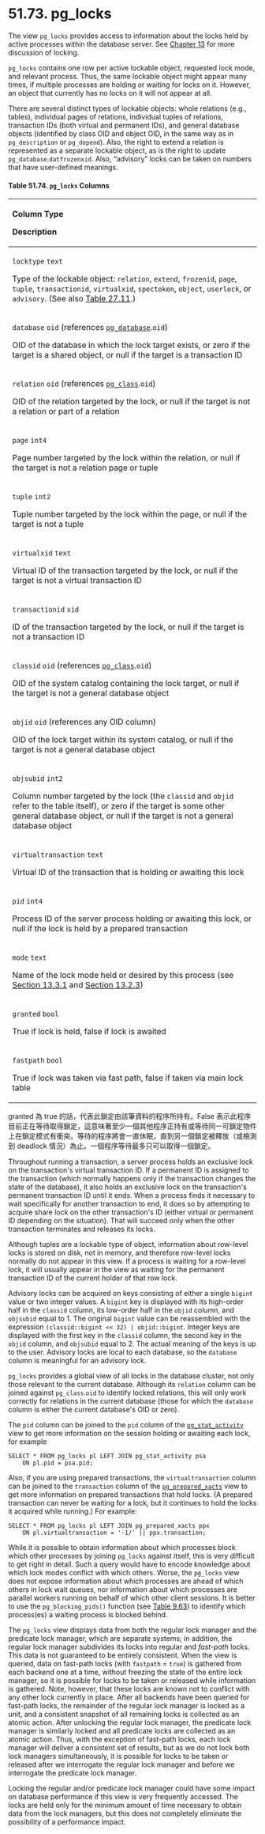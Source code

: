 # 51.73. pg\_locks

The view `pg_locks` provides access to information about the locks held by active processes within the database server. See [Chapter 13](https://www.postgresql.org/docs/13/mvcc.html) for more discussion of locking.

`pg_locks` contains one row per active lockable object, requested lock mode, and relevant process. Thus, the same lockable object might appear many times, if multiple processes are holding or waiting for locks on it. However, an object that currently has no locks on it will not appear at all.

There are several distinct types of lockable objects: whole relations \(e.g., tables\), individual pages of relations, individual tuples of relations, transaction IDs \(both virtual and permanent IDs\), and general database objects \(identified by class OID and object OID, in the same way as in `pg_description` or `pg_depend`\). Also, the right to extend a relation is represented as a separate lockable object, as is the right to update `pg_database`.`datfrozenxid`. Also, “advisory” locks can be taken on numbers that have user-defined meanings.

#### **Table 51.74. `pg_locks` Columns**

<table>
  <thead>
    <tr>
      <th style="text-align:left">
        <p>Column Type</p>
        <p>Description</p>
      </th>
    </tr>
  </thead>
  <tbody>
    <tr>
      <td style="text-align:left">
        <p><code>locktype</code>  <code>text</code>
        </p>
        <p>Type of the lockable object: <code>relation</code>, <code>extend</code>, <code>frozenid</code>, <code>page</code>, <code>tuple</code>, <code>transactionid</code>, <code>virtualxid</code>, <code>spectoken</code>, <code>object</code>, <code>userlock</code>,
          or <code>advisory</code>. (See also <a href="https://www.postgresql.org/docs/13/monitoring-stats.html#WAIT-EVENT-LOCK-TABLE">Table 27.11</a>.)</p>
      </td>
    </tr>
    <tr>
      <td style="text-align:left">
        <p><code>database</code>  <code>oid</code> (references <a href="https://www.postgresql.org/docs/13/catalog-pg-database.html"><code>pg_database</code></a>.<code>oid</code>)</p>
        <p>OID of the database in which the lock target exists, or zero if the target
          is a shared object, or null if the target is a transaction ID</p>
      </td>
    </tr>
    <tr>
      <td style="text-align:left">
        <p><code>relation</code>  <code>oid</code> (references <a href="https://www.postgresql.org/docs/13/catalog-pg-class.html"><code>pg_class</code></a>.<code>oid</code>)</p>
        <p>OID of the relation targeted by the lock, or null if the target is not
          a relation or part of a relation</p>
      </td>
    </tr>
    <tr>
      <td style="text-align:left">
        <p><code>page</code>  <code>int4</code>
        </p>
        <p>Page number targeted by the lock within the relation, or null if the target
          is not a relation page or tuple</p>
      </td>
    </tr>
    <tr>
      <td style="text-align:left">
        <p><code>tuple</code>  <code>int2</code>
        </p>
        <p>Tuple number targeted by the lock within the page, or null if the target
          is not a tuple</p>
      </td>
    </tr>
    <tr>
      <td style="text-align:left">
        <p><code>virtualxid</code>  <code>text</code>
        </p>
        <p>Virtual ID of the transaction targeted by the lock, or null if the target
          is not a virtual transaction ID</p>
      </td>
    </tr>
    <tr>
      <td style="text-align:left">
        <p><code>transactionid</code>  <code>xid</code>
        </p>
        <p>ID of the transaction targeted by the lock, or null if the target is not
          a transaction ID</p>
      </td>
    </tr>
    <tr>
      <td style="text-align:left">
        <p><code>classid</code>  <code>oid</code> (references <a href="https://www.postgresql.org/docs/13/catalog-pg-class.html"><code>pg_class</code></a>.<code>oid</code>)</p>
        <p>OID of the system catalog containing the lock target, or null if the target
          is not a general database object</p>
      </td>
    </tr>
    <tr>
      <td style="text-align:left">
        <p><code>objid</code>  <code>oid</code> (references any OID column)</p>
        <p>OID of the lock target within its system catalog, or null if the target
          is not a general database object</p>
      </td>
    </tr>
    <tr>
      <td style="text-align:left">
        <p><code>objsubid</code>  <code>int2</code>
        </p>
        <p>Column number targeted by the lock (the <code>classid</code> and <code>objid</code> refer
          to the table itself), or zero if the target is some other general database
          object, or null if the target is not a general database object</p>
      </td>
    </tr>
    <tr>
      <td style="text-align:left">
        <p><code>virtualtransaction</code>  <code>text</code>
        </p>
        <p>Virtual ID of the transaction that is holding or awaiting this lock</p>
      </td>
    </tr>
    <tr>
      <td style="text-align:left">
        <p><code>pid</code>  <code>int4</code>
        </p>
        <p>Process ID of the server process holding or awaiting this lock, or null
          if the lock is held by a prepared transaction</p>
      </td>
    </tr>
    <tr>
      <td style="text-align:left">
        <p><code>mode</code>  <code>text</code>
        </p>
        <p>Name of the lock mode held or desired by this process (see <a href="https://www.postgresql.org/docs/13/explicit-locking.html#LOCKING-TABLES">Section 13.3.1</a> and
          <a
          href="https://www.postgresql.org/docs/13/transaction-iso.html#XACT-SERIALIZABLE">Section 13.2.3</a>)</p>
      </td>
    </tr>
    <tr>
      <td style="text-align:left">
        <p><code>granted</code>  <code>bool</code>
        </p>
        <p>True if lock is held, false if lock is awaited</p>
      </td>
    </tr>
    <tr>
      <td style="text-align:left">
        <p><code>fastpath</code>  <code>bool</code>
        </p>
        <p>True if lock was taken via fast path, false if taken via main lock table</p>
      </td>
    </tr>
  </tbody>
</table>

granted 為 true 的話，代表此鎖定由該筆資料的程序所持有。False 表示此程序目前正在等待取得鎖定，這意味著至少一個其他程序正持有或等待同一可鎖定物件上在鎖定模式有衝突。等待的程序將會一直休眠，直到另一個鎖定被釋放（或檢測到 deadlock 情況）為止。一個程序等待最多只可以取得一個鎖定。

Throughout running a transaction, a server process holds an exclusive lock on the transaction's virtual transaction ID. If a permanent ID is assigned to the transaction \(which normally happens only if the transaction changes the state of the database\), it also holds an exclusive lock on the transaction's permanent transaction ID until it ends. When a process finds it necessary to wait specifically for another transaction to end, it does so by attempting to acquire share lock on the other transaction's ID \(either virtual or permanent ID depending on the situation\). That will succeed only when the other transaction terminates and releases its locks.

Although tuples are a lockable type of object, information about row-level locks is stored on disk, not in memory, and therefore row-level locks normally do not appear in this view. If a process is waiting for a row-level lock, it will usually appear in the view as waiting for the permanent transaction ID of the current holder of that row lock.

Advisory locks can be acquired on keys consisting of either a single `bigint` value or two integer values. A `bigint` key is displayed with its high-order half in the `classid` column, its low-order half in the `objid` column, and `objsubid` equal to 1. The original `bigint` value can be reassembled with the expression `(classid::bigint << 32) | objid::bigint`. Integer keys are displayed with the first key in the `classid` column, the second key in the `objid` column, and `objsubid` equal to 2. The actual meaning of the keys is up to the user. Advisory locks are local to each database, so the `database` column is meaningful for an advisory lock.

`pg_locks` provides a global view of all locks in the database cluster, not only those relevant to the current database. Although its `relation` column can be joined against `pg_class`.`oid` to identify locked relations, this will only work correctly for relations in the current database \(those for which the `database` column is either the current database's OID or zero\).

The `pid` column can be joined to the `pid` column of the [`pg_stat_activity`](https://www.postgresql.org/docs/13/monitoring-stats.html#MONITORING-PG-STAT-ACTIVITY-VIEW) view to get more information on the session holding or awaiting each lock, for example

```text
SELECT * FROM pg_locks pl LEFT JOIN pg_stat_activity psa
    ON pl.pid = psa.pid;
```

Also, if you are using prepared transactions, the `virtualtransaction` column can be joined to the `transaction` column of the [`pg_prepared_xacts`](https://www.postgresql.org/docs/13/view-pg-prepared-xacts.html) view to get more information on prepared transactions that hold locks. \(A prepared transaction can never be waiting for a lock, but it continues to hold the locks it acquired while running.\) For example:

```text
SELECT * FROM pg_locks pl LEFT JOIN pg_prepared_xacts ppx
    ON pl.virtualtransaction = '-1/' || ppx.transaction;
```

While it is possible to obtain information about which processes block which other processes by joining `pg_locks` against itself, this is very difficult to get right in detail. Such a query would have to encode knowledge about which lock modes conflict with which others. Worse, the `pg_locks` view does not expose information about which processes are ahead of which others in lock wait queues, nor information about which processes are parallel workers running on behalf of which other client sessions. It is better to use the `pg_blocking_pids()` function \(see [Table 9.63](https://www.postgresql.org/docs/13/functions-info.html#FUNCTIONS-INFO-SESSION-TABLE)\) to identify which process\(es\) a waiting process is blocked behind.

The `pg_locks` view displays data from both the regular lock manager and the predicate lock manager, which are separate systems; in addition, the regular lock manager subdivides its locks into regular and _fast-path_ locks. This data is not guaranteed to be entirely consistent. When the view is queried, data on fast-path locks \(with `fastpath` = `true`\) is gathered from each backend one at a time, without freezing the state of the entire lock manager, so it is possible for locks to be taken or released while information is gathered. Note, however, that these locks are known not to conflict with any other lock currently in place. After all backends have been queried for fast-path locks, the remainder of the regular lock manager is locked as a unit, and a consistent snapshot of all remaining locks is collected as an atomic action. After unlocking the regular lock manager, the predicate lock manager is similarly locked and all predicate locks are collected as an atomic action. Thus, with the exception of fast-path locks, each lock manager will deliver a consistent set of results, but as we do not lock both lock managers simultaneously, it is possible for locks to be taken or released after we interrogate the regular lock manager and before we interrogate the predicate lock manager.

Locking the regular and/or predicate lock manager could have some impact on database performance if this view is very frequently accessed. The locks are held only for the minimum amount of time necessary to obtain data from the lock managers, but this does not completely eliminate the possibility of a performance impact.  


